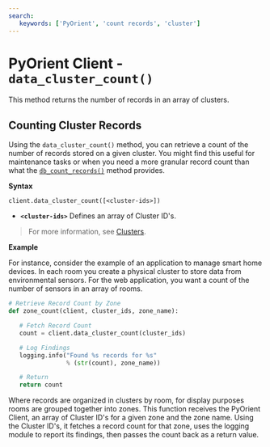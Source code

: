 ```yaml
---
search:
   keywords: ['PyOrient', 'count records', 'cluster']
---
```


# PyOrient Client - `data_cluster_count()`

This method returns the number of records in an array of clusters.

## Counting Cluster Records

Using the `data_cluster_count()` method, you can retrieve a count of the number of records stored on a given cluster.  You might find this useful for maintenance tasks or when you need a more granular record count than what the [`db_count_records()`](PyOrient-Client-DB-Count-Records.md) method provides.

**Syntax**

```
client.data_cluster_count([<cluster-ids>])
```

- **`<cluster-ids>`** Defines an array of Cluster ID's.

>For more information, see [Clusters](../Tutorial-Clusters.md).

**Example**

For instance, consider the example of an application to manage smart home devices.  In each room you create a physical cluster to store data from environmental sensors.  For the web application, you want a count of the number of sensors in an array of rooms.  

```py
# Retrieve Record Count by Zone
def zone_count(client, cluster_ids, zone_name):

   # Fetch Record Count
   count = client.data_cluster_count(cluster_ids)

   # Log Findings
   logging.info("Found %s records for %s"
                % (str(count), zone_name))

   # Return
   return count
```

Where records are organized in clusters by room, for display purposes rooms are grouped together into zones.  This function receives the PyOrient Client, an array of Cluster ID's for a given zone and the zone name.  Using the Cluster ID's, it fetches a record count for that zone, uses the logging module to report its findings, then passes the count back as a return value.

